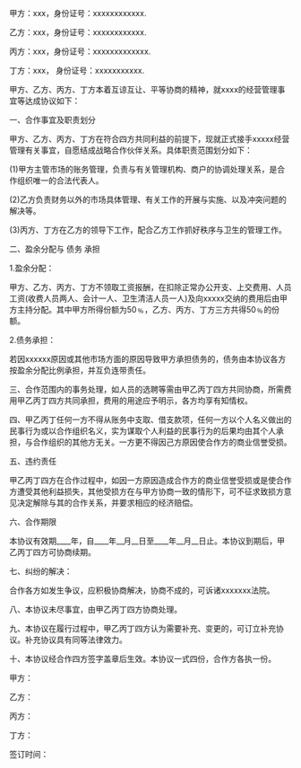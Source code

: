 
 


甲方：xxx，身份证号：xxxxxxxxxxxx.


乙方：xxx，身份证号：xxxxxxxxxxxx.


丙方：xxx，身份证号：xxxxxxxxxxxxx.


丁方：xxx， 身份证号：xxxxxxxxxxx.


甲方、乙方、丙方、丁方本着互谅互让、平等协商的精神，就xxxx的经营管理事宜等达成协议如下：


一、合作事宜及职责划分


甲方、乙方、丙方、丁方在符合四方共同利益的前提下，现就正式接手xxxxx经营管理有关事宜，自愿结成战略合作伙伴关系。具体职责范围划分如下：


(1)甲方主管市场的账务管理，负责与有关管理机构、商户的协调处理关系，是合作组织唯一的合法代表人。


(2)乙方负责财务以外的市场具体管理、有关工作的开展与实施、以及冲突问题的解决等。


(3)丙方、丁方在乙方的领导下工作，配合乙方工作抓好秩序与卫生的管理工作。


二、盈余分配与
债务
承担


1.盈余分配：


甲方、乙方、丙方、丁方不领取工资报酬，在扣除正常办公开支、上交费用、人员工资(收费人员两人、会计一人、卫生清洁人员一人)及向xxxxx交纳的费用后由甲方主持分配。其中甲方所得份额为50﹪，乙方、丙方、丁方三方共得50﹪的份额。


2.债务承担：


若因xxxxxx原因或其他市场方面的原因导致甲方承担债务的，债务由本协议各方按盈余分配比例承担，并互负连带责任。


三、合作范围内的事务处理，如人员的选聘等需由甲乙丙丁四方共同协商，所需费用甲乙丙丁四方共同承担，费用的用途应予明示，各方均享有知情权。


四、甲乙丙丁任何一方不得从账务中支取、借支款项，任何一方以个人名义做出的民事行为或以合作组织名义，实为谋取个人利益的民事行为的后果均由其个人承担，与合作组织的其他方无关。一方更不得因己方原因使合作方的商业信誉受损。


五、违约责任


甲乙丙丁四方在合作过程中，如因一方原因造成合作方的商业信誉受损或是使合作方遭受其他利益损失，其他受损方在与甲方协商一致的情形下，可不征求致损方意见决定解除与其的合作关系，并要求相应的经济赔偿。


六、合作期限


本协议有效期____年，自____年__月__日至____年__月__日止。本协议到期后，甲乙丙丁四方可协商续期。


七、纠纷的解决：


合作各方如发生争议，应积极协商解决，协商不成的，可诉诸xxxxxxx法院。


八、本协议未尽事宜，由甲乙丙丁四方协商处理。


九、本协议在履行过程中，甲乙丙丁四方认为需要补充、变更的，可订立补充协议。补充协议具有同等法律效力。


十、本协议经合作四方签字盖章后生效。本协议一式四份，合作方各执一份。


甲方：


乙方：


丙方：


丁方：


签订时间：
 


 

 
 
 
 
 
  


  
 

  


  


  
 
 
 
 

